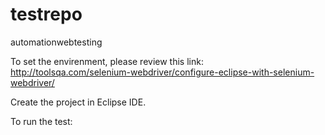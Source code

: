 # testrepo
automationwebtesting

To set the envirenment, please review this link: http://toolsqa.com/selenium-webdriver/configure-eclipse-with-selenium-webdriver/

Create the project in Eclipse IDE.

To run the test:







